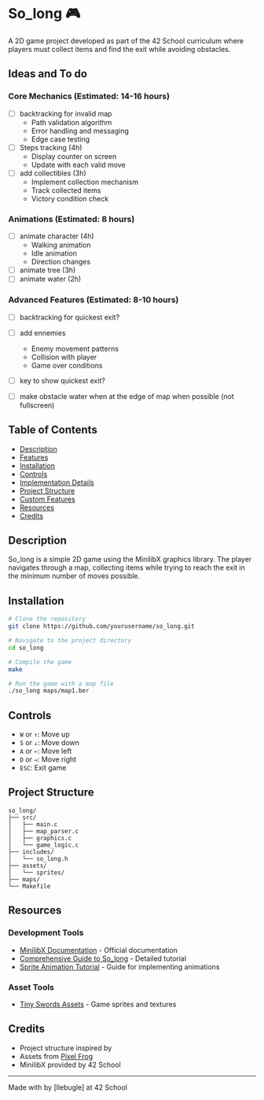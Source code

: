 # So_long 🎮

A 2D game project developed as part of the 42 School curriculum where players must collect items and find the exit while avoiding obstacles.

## Ideas and To do


### Core Mechanics (Estimated: 14-16 hours)

- [ ] backtracking for invalid map
  - Path validation algorithm
  - Error handling and messaging
  - Edge case testing
- [ ] Steps tracking (4h)
  - Display counter on screen
  - Update with each valid move
- [ ] add collectibles (3h)
  - Implement collection mechanism
  - Track collected items
  - Victory condition check

### Animations (Estimated: 8 hours)

- [ ] animate character (4h)
  - Walking animation
  - Idle animation
  - Direction changes
- [ ] animate tree	(3h)
- [ ] animate water (2h)

### Advanced Features (Estimated: 8-10 hours)

- [ ] backtracking for quickest exit?
- [ ] add ennemies
  - Enemy movement patterns
  - Collision with player
  - Game over conditions
- [ ] key to show quickest exit?
- [ ] make obstacle water when at the edge of map when possible (not fullscreen)


## Table of Contents
- [Description](#description)
- [Features](#features)
- [Installation](#installation)
- [Controls](#controls)
- [Implementation Details](#implementation-details)
- [Project Structure](#project-structure)
- [Custom Features](#custom-features)
- [Resources](#resources)
- [Credits](#credits)

## Description
So_long is a simple 2D game using the MinilibX graphics library. The player navigates through a map, collecting items while trying to reach the exit in the minimum number of moves possible.

## Installation
```bash
# Clone the repository
git clone https://github.com/yourusername/so_long.git

# Navigate to the project directory
cd so_long

# Compile the game
make

# Run the game with a map file
./so_long maps/map1.ber
```

## Controls
- `W` or `↑`: Move up
- `S` or `↓`: Move down
- `A` or `←`: Move left
- `D` or `→`: Move right
- `ESC`: Exit game

## Project Structure
```
so_long/
├── src/
│   ├── main.c
│   ├── map_parser.c
│   ├── graphics.c
│   └── game_logic.c
├── includes/
│   └── so_long.h
├── assets/
│   └── sprites/
├── maps/
└── Makefile
```

<!-- ## Custom Features
### Dynamic Water Surrounding
- Automatically adds water tiles around the map when screen resolution permits
- Creates a more visually appealing environment
- Prevents empty screen space -->

## Resources

### Development Tools
- [MinilibX Documentation](https://harm-smits.github.io/42docs/libs/minilibx) - Official documentation
- [Comprehensive Guide to So_long](https://reactive.so/post/42-a-comprehensive-guide-to-so_long/) - Detailed tutorial
- [Sprite Animation Tutorial](https://pulgamecanica.herokuapp.com/posts/mlx-animations) - Guide for implementing animations

### Asset Tools
- [Tiny Swords Assets](https://pixelfrog-assets.itch.io/tiny-swords) - Game sprites and textures

## Credits
- Project structure inspired by []()
- Assets from [Pixel Frog](https://pixelfrog-assets.itch.io/tiny-swords)
- MinilibX provided by 42 School

<!-- ## License
This project is licensed under the MIT License - see the [LICENSE](LICENSE) file for details. -->

---
Made with by [llebugle] at 42 School